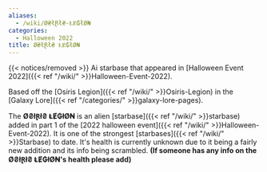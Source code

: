 ```yaml
---
aliases:
  - /wiki/Ø₴łⱤł₴-ⱠɆ₲łØ₦
categories:
  - Halloween 2022
title: Ø₴łⱤł₴ ⱠɆ₲łØ₦
---
```


{{< notices/removed >}} Ai starbase that appeared in [Halloween Event 2022]({{< ref "/wiki/" >}}Halloween-Event-2022).

Based off the [Osiris Legion]({{< ref "/wiki/" >}}Osiris-Legion) in the [Galaxy Lore]({{< ref "/categories/" >}}galaxy-lore-pages).

The **Ø₴łⱤł₴ ⱠɆ₲łØ₦** is an alien [starbase]({{< ref "/wiki/" >}}starbase) added in part 1 of the [2022 halloween event]({{< ref "/wiki/" >}}Halloween-Event-2022). It is one of the strongest [starbases]({{< ref "/wiki/" >}}Starbase) to date. It's health is currently unknown due to it being a fairly new addition and its info being scrambled. **(If someone has any info on the Ø₴łⱤł₴ ⱠɆ₲łØ₦'s health please add)**
